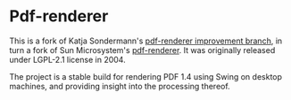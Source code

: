 Pdf-renderer
============

This is a fork of Katja Sondermann's [pdf-renderer improvement branch](https://github.com/katjas/PDFrenderer), in turn a fork of Sun Microsystem's [pdf-renderer](http://java.net/projects/pdf-renderer). It was originally released under LGPL-2.1 license in 2004.

The project is a stable build for rendering PDF 1.4 using Swing on desktop machines, and providing insight into the processing thereof.
